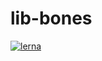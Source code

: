 # lib-bones

[![lerna](https://img.shields.io/badge/maintained%20with-lerna-cc00ff.svg)](https://lerna.js.org/)
